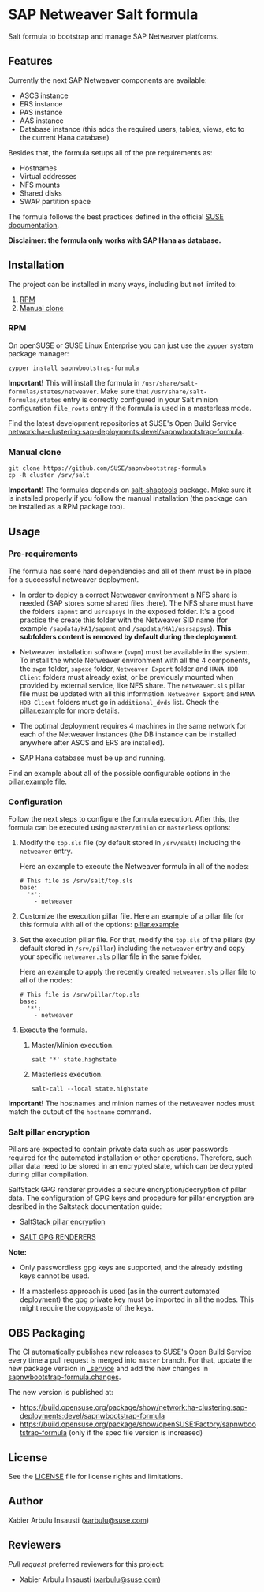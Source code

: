 # SAP Netweaver Salt formula

Salt formula to bootstrap and manage SAP Netweaver platforms.

## Features

Currently the next SAP Netweaver components are available:
- ASCS instance
- ERS instance
- PAS instance
- AAS instance
- Database instance (this adds the required users, tables, views, etc to the current Hana database)

Besides that, the formula setups all of the pre requirements as:
- Hostnames
- Virtual addresses
- NFS mounts
- Shared disks
- SWAP partition space

The formula follows the best practices defined in the official [SUSE documentation](https://www.suse.com/media/white-paper/sap_netweaver_availability_cluster_740_setup_guide.pdf?_ga=2.211949268.1511104453.1571203291-1421744106.1546416539).

**Disclaimer: the formula only works with SAP Hana as database.**

## Installation

The project can be installed in many ways, including but not limited to:

1. [RPM](#rpm)
2. [Manual clone](#manual-clone)

### RPM

On openSUSE or SUSE Linux Enterprise you can just use the `zypper` system package manager:
```shell
zypper install sapnwbootstrap-formula
```

**Important!** This will install the formula in `/usr/share/salt-formulas/states/netweaver`. Make sure that `/usr/share/salt-formulas/states` entry is correctly configured in your Salt minion configuration `file_roots` entry if the formula is used in a masterless mode.

Find the latest development repositories at SUSE's Open Build Service [network:ha-clustering:sap-deployments:devel/sapnwbootstrap-formula](https://build.opensuse.org/package/show/network:ha-clustering:sap-deployments:devel/sapnwbootstrap-formula).

### Manual clone

```
git clone https://github.com/SUSE/sapnwbootstrap-formula
cp -R cluster /srv/salt
```

**Important!** The formulas depends on [salt-shaptools](https://github.com/SUSE/salt-shaptools) package. Make sure it is installed properly if you follow the manual installation (the package can be installed as a RPM package too).

## Usage

### Pre-requirements

The formula has some hard dependencies and all of them must be in place for a successful netweaver deployment.

- In order to deploy a correct Netweaver environment a NFS share is needed (SAP stores some shared files there). The NFS share must have the folders `sapmnt` and `usrsapsys` in the exposed folder. It's a good practice the create this folder with the Netweaver SID name (for example `/sapdata/HA1/sapmnt` and `/sapdata/HA1/usrsapsys`). **This subfolders content is removed by default during the deployment**.

- Netweaver installation software (`swpm`) must be available in the system. To install the whole Netweaver environment with all the 4 components, the `swpm` folder, `sapexe` folder, `Netweaver Export` folder and `HANA HDB Client` folders must already exist, or be previously mounted when provided by external service, like NFS share. The `netweaver.sls` pillar file must be updated with all this information. `Netweaver Export` and `HANA HDB Client` folders must go in `additional_dvds` list. Check the [pillar.example](./pillar.example) for more details.

- The optimal deployment requires 4 machines in the same network for each of the Netweaver instances (the DB instance can be installed anywhere after ASCS and ERS are installed).

- SAP Hana database must be up and running.

Find an example about all of the possible configurable options in the [pillar.example](pillar.example) file.

### Configuration

Follow the next steps to configure the formula execution. After this, the formula can be executed using `master/minion` or `masterless` options:

1. Modify the `top.sls` file (by default stored in `/srv/salt`) including the `netweaver` entry.

   Here an example to execute the Netweaver formula in all of the nodes:

   ```
   # This file is /srv/salt/top.sls
   base:
     '*':
       - netweaver
   ```

2. Customize the execution pillar file. Here an example of a pillar file for this formula with all of the options: [pillar.example](https://github.com/SUSE/sapnwbootstrap-formula/blob/master/pillar.example)

3. Set the execution pillar file. For that, modify the `top.sls` of the pillars (by default stored in `/srv/pillar`) including the `netweaver` entry and copy your specific `netweaver.sls` pillar file in the same folder.

   Here an example to apply the recently created `netweaver.sls` pillar file to all of the nodes:

   ```
   # This file is /srv/pillar/top.sls
   base:
     '*':
       - netweaver
   ```

4. Execute the formula.

   1. Master/Minion execution.

      `salt '*' state.highstate`

   2. Masterless execution.

      `salt-call --local state.highstate`

**Important!** The hostnames and minion names of the netweaver nodes must match the output of the `hostname` command.

### Salt pillar encryption

Pillars are expected to contain private data such as user passwords required for the automated installation or other operations. Therefore, such pillar data need to be stored in an encrypted state, which can be decrypted during pillar compilation.

SaltStack GPG renderer provides a secure encryption/decryption of pillar data. The configuration of GPG keys and procedure for pillar encryption are desribed in the Saltstack documentation guide:

- [SaltStack pillar encryption](https://docs.saltstack.com/en/latest/topics/pillar/#pillar-encryption)

- [SALT GPG RENDERERS](https://docs.saltstack.com/en/latest/ref/renderers/all/salt.renderers.gpg.html)

**Note:**
- Only passwordless gpg keys are supported, and the already existing keys cannot be used.

- If a masterless approach is used (as in the current automated deployment) the gpg private key must be imported in all the nodes. This might require the copy/paste of the keys.

## OBS Packaging

The CI automatically publishes new releases to SUSE's Open Build Service every time a pull request is merged into `master` branch. For that, update the new package version in [_service](https://github.com/SUSE/sapnwbootstrap-formula/blob/master/_service) and
add the new changes in [sapnwbootstrap-formula.changes](https://github.com/SUSE/sapnwbootstrap-formula/blob/master/sapnwbootstrap-formula.changes).

The new version is published at:
- https://build.opensuse.org/package/show/network:ha-clustering:sap-deployments:devel/sapnwbootstrap-formula
- https://build.opensuse.org/package/show/openSUSE:Factory/sapnwbootstrap-formula (only if the spec file version is increased)

## License

See the [LICENSE](LICENSE) file for license rights and limitations.

## Author

Xabier Arbulu Insausti (xarbulu@suse.com)

## Reviewers

*Pull request* preferred reviewers for this project:
- Xabier Arbulu Insausti (xarbulu@suse.com)
